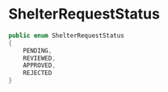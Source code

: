 # ShelterRequestStatus

```csharp
public enum ShelterRequestStatus
{
    PENDING,
    REVIEWED,
    APPROVED,
    REJECTED
}
```
